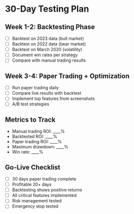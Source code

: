 # 30-Day Testing Plan

## Week 1-2: Backtesting Phase
- [ ] Backtest on 2023 data (bull market)
- [ ] Backtest on 2022 data (bear market)  
- [ ] Backtest on March 2020 (volatility)
- [ ] Document win rates per strategy
- [ ] Compare with manual trading results

## Week 3-4: Paper Trading + Optimization
- [ ] Run paper trading daily
- [ ] Compare live results with backtest
- [ ] Implement top features from screenshots
- [ ] A/B test strategies

## Metrics to Track
- Manual trading ROI: ____%
- Backtested ROI: ____%
- Paper trading ROI: ____%
- Maximum drawdown: ____%
- Win rate: ____%

## Go-Live Checklist
- [ ] 30 days paper trading complete
- [ ] Profitable 20+ days
- [ ] Backtesting shows positive returns
- [ ] All critical features implemented
- [ ] Risk management tested
- [ ] Emergency stop tested
